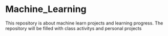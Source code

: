 # Machine_Learning
This repository is about machine learn projects and learning progress.
The repository will be filled with class activitys and personal projects
